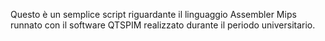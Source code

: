 Questo è un semplice script riguardante il linguaggio Assembler Mips runnato con il software QTSPIM realizzato durante il periodo universitario.
